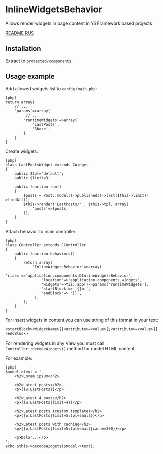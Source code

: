 InlineWidgetsBehavior
==========================
Allows render widgets in page content in Yii Framework based projects

[README RUS](http://www.elisdn.ru/blog/13/vstraivaem-vidjeti-v-tekst-stranici-v-yii)

Installation
------------

Extract to `protected/components`.

Usage example
-------------

Add allowed widgets list to `config/main.php`:
~~~
[php]
return array(
    // ...
    'params'=>array(
         // ...
        'runtimeWidgets'=>array(
            'LastPosts',
            'Share',
        }
    }
}
~~~

Create widgets:
~~~
[php]
class LastPostsWidget extends CWidget
{
    public $tpl='default';
    public $limit=3;

    public function run()
    {
        $posts = Post::model()->published()->last($this->limit)->findAll();
        $this->render('LastPosts/' . $this->tpl, array(
            'posts'=>$posts,
        ));
    }
}
~~~

Attach behavior to main controller:
~~~
[php]
class Controller extends CController
{
    public function behaviors()
    {
        return array(
            'InlineWidgetsBehavior'=>array(
                'class'=>'application.components.DInlineWidgetsBehavior',
                'location'=>'application.components.widgets',                
                'widgets'=>Yii::app()->params['runtimeWidgets'],
                'startBlock'=> '{{w:',
                'endBlock'=> '}}',
             ),
        );
    }
}
~~~

For insert widgets in content you can use string of this format in your text:
~~~
<startBlock><WidgetName>[|<attribute>=<value>[;<attribute>=<value>]]<endBlock>
~~~

For rendering widgets in any View you must call `Controller::decodeWidgets()` method for model HTML content. 

For example:
~~~
[php]
$model->text = '
    <h2>Lorem ipsum</h2>
    
    <h2>Latest posts</h2>
    <p>{{w:LastPosts}}</p>
    
    <h2>Latest 4 posts</h2>
    <p>{{w:LastPosts|limit=4}}</p>
    
    <h2>Latest posts (custom template)</h2>
    <p>{{w:LastPosts|limit=5;tpl=small}}</p>
    
    <h2>Latest posts with caching</h2>    
    <p>{{w:LastPosts|limit=5;tpl=small|cache=300}}</p>
    
    <p>Dolor...</p>
';
echo $this->decodeWidgets($model->text);
~~~